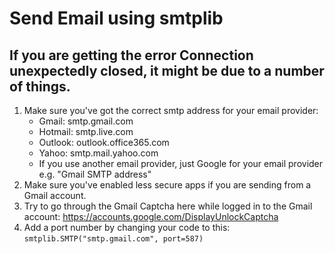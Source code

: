 # Send Email using smtplib
## If you are getting the error Connection unexpectedly closed, it might be due to a number of things.
1. Make sure you've got the correct smtp address for your email provider:
    * Gmail: smtp.gmail.com
    * Hotmail: smtp.live.com
    * Outlook: outlook.office365.com
    * Yahoo: smtp.mail.yahoo.com
    * If you use another email provider, just Google for your email provider e.g. "Gmail SMTP address"
2. Make sure you've enabled less secure apps if you are sending from a Gmail account.
3. Try to go through the Gmail Captcha here while logged in to the Gmail account: https://accounts.google.com/DisplayUnlockCaptcha
4. Add a port number by changing your code to this: `smtplib.SMTP("smtp.gmail.com", port=587)`